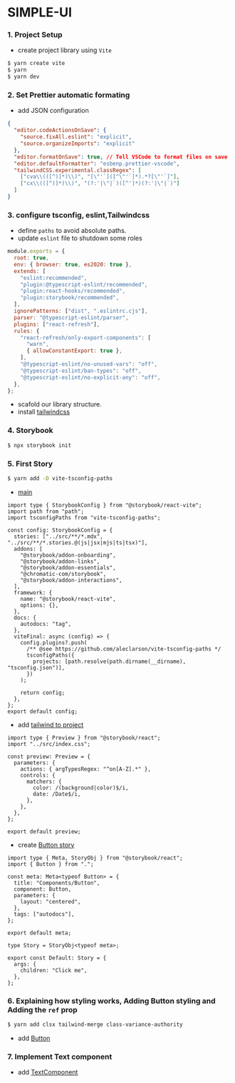 # SIMPLE-UI

### 1. Project Setup

- create project library using `Vite`

```bash
$ yarn create vite
$ yarn
$ yarn dev
```

### 2. Set Prettier automatic formating

- add JSON configuration

```json
{
  "editor.codeActionsOnSave": {
    "source.fixAll.eslint": "explicit",
    "source.organizeImports": "explicit"
  },
  "editor.formatOnSave": true, // Tell VSCode to format files on save
  "editor.defaultFormatter": "esbenp.prettier-vscode",
  "tailwindCSS.experimental.classRegex": [
    ["cva\\(([^)]*)\\)", "[\"'`]([^\"'`]*).*?[\"'`]"],
    ["cx\\(([^)]*)\\)", "(?:'|\"|`)([^']*)(?:'|\"|`)"]
  ]
}
```

### 3. configure tsconfig, eslint,Tailwindcss

- define `paths` to avoid absolute paths.
- update `eslint` file to shutdown some roles

```cjs
module.exports = {
  root: true,
  env: { browser: true, es2020: true },
  extends: [
    "eslint:recommended",
    "plugin:@typescript-eslint/recommended",
    "plugin:react-hooks/recommended",
    "plugin:storybook/recommended",
  ],
  ignorePatterns: ["dist", ".eslintrc.cjs"],
  parser: "@typescript-eslint/parser",
  plugins: ["react-refresh"],
  rules: {
    "react-refresh/only-export-components": [
      "warn",
      { allowConstantExport: true },
    ],
    "@typescript-eslint/no-unused-vars": "off",
    "@typescript-eslint/ban-types": "off",
    "@typescript-eslint/no-explicit-any": "off",
  },
};
```

- scafold our library structure.
- install [tailwindcss](http://localhost:5173/)

### 4. Storybook

```bash
$ npx storybook init
```

### 5. First Story

```bash
$ yarn add -D vite-tsconfig-paths
```

- [main](.storybook/main.ts)

```tsx
import type { StorybookConfig } from "@storybook/react-vite";
import path from "path";
import tsconfigPaths from "vite-tsconfig-paths";

const config: StorybookConfig = {
  stories: ["../src/**/*.mdx", "../src/**/*.stories.@(js|jsx|mjs|ts|tsx)"],
  addons: [
    "@storybook/addon-onboarding",
    "@storybook/addon-links",
    "@storybook/addon-essentials",
    "@chromatic-com/storybook",
    "@storybook/addon-interactions",
  ],
  framework: {
    name: "@storybook/react-vite",
    options: {},
  },
  docs: {
    autodocs: "tag",
  },
  viteFinal: async (config) => {
    config.plugins?.push(
      /** @see https://github.com/aleclarson/vite-tsconfig-paths */
      tsconfigPaths({
        projects: [path.resolve(path.dirname(__dirname), "tsconfig.json")],
      })
    );

    return config;
  },
};
export default config;
```

- add [tailwind to project](.storybook/preview.ts)

```tsx
import type { Preview } from "@storybook/react";
import "../src/index.css";

const preview: Preview = {
  parameters: {
    actions: { argTypesRegex: "^on[A-Z].*" },
    controls: {
      matchers: {
        color: /(background|color)$/i,
        date: /Date$/i,
      },
    },
  },
};

export default preview;
```

- create [Button story](src/components/Button/index.stories.tsx)

```tsx
import type { Meta, StoryObj } from "@storybook/react";
import { Button } from ".";

const meta: Meta<typeof Button> = {
  title: "Components/Button",
  component: Button,
  parameters: {
    layout: "centered",
  },
  tags: ["autodocs"],
};

export default meta;

type Story = StoryObj<typeof meta>;

export const Default: Story = {
  args: {
    children: "Click me",
  },
};
```

### 6. Explaining how styling works, Adding Button styling and Adding the `ref` prop

```bash
$ yarn add clsx tailwind-merge class-variance-authority
```

- add [Button](src/components/Button/index.tsx)

### 7. Implement Text component

- add [TextComponent](src/components/Text/index.tsx)
